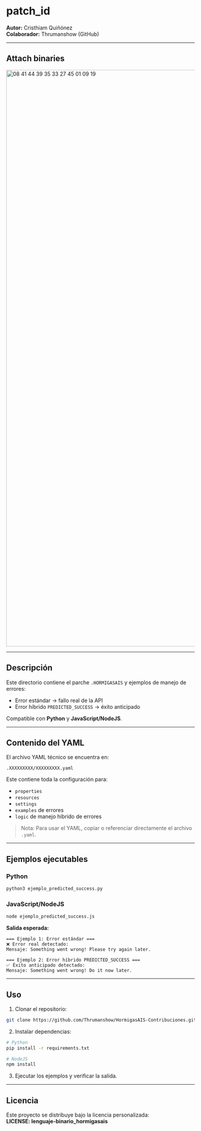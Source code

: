 # patch_id
**Autor:** Cristhiam Quiñónez  
**Colaborador:** Thrumanshow (GitHub)

---

## Attach binaries
<img width="1024" height="1536" alt="08 41 44 39 35 33 27 45 01 09 19" src="https://github.com/user-attachments/assets/59a5eb92-a763-4f91-92f4-cf385086e08b"/>

---

## Descripción
Este directorio contiene el parche `.HORMIGASAIS` y ejemplos de manejo de errores:  
- Error estándar → fallo real de la API  
- Error híbrido `PREDICTED_SUCCESS` → éxito anticipado  

Compatible con **Python** y **JavaScript/NodeJS**.

---

## Contenido del YAML
El archivo YAML técnico se encuentra en:
```
.XXXXXXXXX/XXXXXXXXX.yaml
```
Este contiene toda la configuración para:
- `properties`
- `resources`
- `settings`
- `examples` de errores
- `logic` de manejo híbrido de errores

> Nota: Para usar el YAML, copiar o referenciar directamente el archivo `.yaml`.

---

## Ejemplos ejecutables

### Python
```bash
python3 ejemplo_predicted_success.py
```

### JavaScript/NodeJS
```bash
node ejemplo_predicted_success.js
```

**Salida esperada:**
```
=== Ejemplo 1: Error estándar ===
❌ Error real detectado:
Mensaje: Something went wrong! Please try again later.

=== Ejemplo 2: Error híbrido PREDICTED_SUCCESS ===
✅ Éxito anticipado detectado:
Mensaje: Something went wrong! Do it now later.
```

---

## Uso
1. Clonar el repositorio:
```bash
git clone https://github.com/Thrumanshow/HormigasAIS-Contribuciones.git
```

2. Instalar dependencias:
```bash
# Python
pip install -r requirements.txt

# NodeJS
npm install
```

3. Ejecutar los ejemplos y verificar la salida.

---

## Licencia
Este proyecto se distribuye bajo la licencia personalizada:  
**LICENSE: lenguaje-binario_hormigasais**
